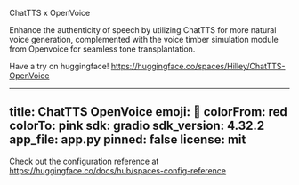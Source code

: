 ChatTTS x OpenVoice

Enhance the authenticity of speech by utilizing ChatTTS for more natural voice generation, complemented with the voice timber simulation module from Openvoice for seamless tone transplantation.

Have a try on huggingface!
https://huggingface.co/spaces/Hilley/ChatTTS-OpenVoice

---
title: ChatTTS OpenVoice
emoji: 🐠
colorFrom: red
colorTo: pink
sdk: gradio
sdk_version: 4.32.2
app_file: app.py
pinned: false
license: mit
---

Check out the configuration reference at https://huggingface.co/docs/hub/spaces-config-reference
